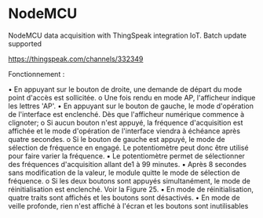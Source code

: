 # NodeMCU
NodeMCU data acquisition with ThingSpeak integration IoT. Batch update supported

https://thingspeak.com/channels/332349

Fonctionnement :

• En appuyant sur le bouton de droite, une demande de départ du mode point d'accès
est sollicitée.
  o Une fois rendu en mode AP, l'afficheur indique les lettres 'AP'.
• En appuyant sur le bouton de gauche, le mode d'opération de l'interface est
enclenché. Dès que l'afficheur numérique commence à clignoter;
  o Si aucun bouton n'est appuyé, la fréquence d'acquisition est affichée et le
mode d'opération de l'interface viendra à échéance après quatre secondes.
  o Si le bouton de gauche est appuyé, le mode de sélection de fréquence en
engagé. Le potentiomètre peut donc être utilisé pour faire varier la
fréquence.
▪ Le potentiomètre permet de sélectionner des fréquences
d'acquisition allant de1 à 99 minutes.
▪ Après 8 secondes sans modification de la valeur, le module quitte le
mode de sélection de fréquence.
  o Si les deux boutons sont appuyés simultanément, le mode de réinitialisation
est enclenché. Voir la Figure 25.
▪ En mode de réinitialisation, quatre traits sont affichés et les boutons
sont désactivés.
• En mode de veille profonde, rien n'est affiché à l'écran et les boutons sont
inutilisables
